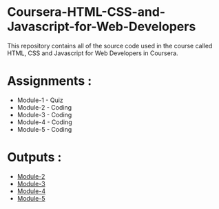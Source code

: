 # Coursera-HTML-CSS-and-Javascript-for-Web-Developers

This repository contains all of the source code used in the course called HTML, CSS and Javascript for Web Developers in Coursera.


# Assignments :

* Module-1 - Quiz 
* Module-2 - Coding
* Module-3 - Coding
* Module-4 - Coding
* Module-5 - Coding



# Outputs :

* [Module-2](https://nikhilkumarnk5.github.io/Coursera-HTML-CSS-and-JavaScript-for-Web-Developers/Assignments/module-2/)
* [Module-3](https://nikhilkumarnk5.github.io/Coursera-HTML-CSS-and-JavaScript-for-Web-Developers/Assignments/module-3/)
* [Module-4](https://nikhilkumarnk5.github.io/Coursera-HTML-CSS-and-JavaScript-for-Web-Developers/Assignments/module-4/)
* [Module-5](https://nikhilkumarnk5.github.io/Coursera-HTML-CSS-and-JavaScript-for-Web-Developers/Assignments/module-5/)